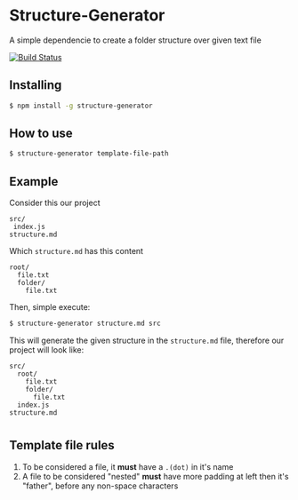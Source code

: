 # Structure-Generator

A simple dependencie to create a folder structure over given text file

[![Build Status](https://travis-ci.org/ramonmoraes/structure-generator.svg?branch=master)](https://travis-ci.org/ramonmoraes/structure-generator)

## Installing

```bash
$ npm install -g structure-generator
```

## How to use
```bash
$ structure-generator template-file-path
```

## Example
Consider this our project

```
src/
 index.js
structure.md
```

Which `structure.md` has this content
```
root/
  file.txt
  folder/
    file.txt
```

Then, simple execute:
```bash
$ structure-generator structure.md src
```

This will generate the given structure in the `structure.md` file, therefore our project will look like:

```
src/
  root/
    file.txt
    folder/
      file.txt
  index.js
structure.md
```

#
## Template file rules
1. To be considered a file, it __must__ have a `.(dot)` in it's name
2. A file to be considered "nested" __must__ have more padding at left then it's "father", before any non-space characters
